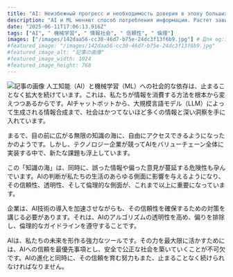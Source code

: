 ```yaml
---
title: "AI: Неизбежный прогресс и необходимость доверия в эпоху больших данных."
description: "AI и ML меняют способ потребления информации. Растет зависимость от AI, но вместе с этим возникают риски дезинформации и этические вопросы. Важно обеспечить прозрачность и надежность AI."
date: "2025-06-11T17:06:13.916Z"
tags: ["AI", " 機械学習", " 情報社会", " 信頼性", " 倫理"]
images: ["/images/142daa56-cc30-46d7-b75e-24dc3f13f6b9.jpg"] # Для og:image
#featured_image: "/images/142daa56-cc30-46d7-b75e-24dc3f13f6b9.jpg"
#featured_image_alt: "記事の画像"
#featured_image_width: 1024
#featured_image_height: 768
---
```

![記事の画像](/images/142daa56-cc30-46d7-b75e-24dc3f13f6b9.jpg)
人工知能（AI）と機械学習（ML）への社会的な依存は、止まることなく拡大を続けています。これは、私たちが情報を消費する方法を根本から変えつつあるからです。AIチャットボットから、大規模言語モデル（LLM）によって生成される情報合成まで、社会はかつてないほど多くの情報と深い洞察を手に入れています。

まるで、目の前に広がる無限の知識の海に、自由にアクセスできるようになったかのようです。しかし、テクノロジー企業が競ってAIをバリューチェーン全体に実装する中で、新たな課題も浮上しています。

この「知識の海」は、同時に、誤った情報や偏った意見が蔓延する危険性も孕んでいます。AIの判断が私たちの生活のあらゆる側面に影響を与えるようになり、その信頼性、透明性、そして倫理的な側面が、これまで以上に重要になっています。

企業は、AI技術の導入を加速させながらも、その信頼性を確保するための対策を講じる必要があります。それは、AIのアルゴリズムの透明性を高め、偏りを排除し、倫理的なガイドラインを遵守することです。

AIは、私たちの未来を形作る強力なツールです。その力を最大限に活かすためには、AIへの信頼を最優先事項とし、安全で公正な社会を築いていくことが不可欠です。AIの進化と同時に、その信頼を育む努力もまた、止まることなく続けられなければなりません。
